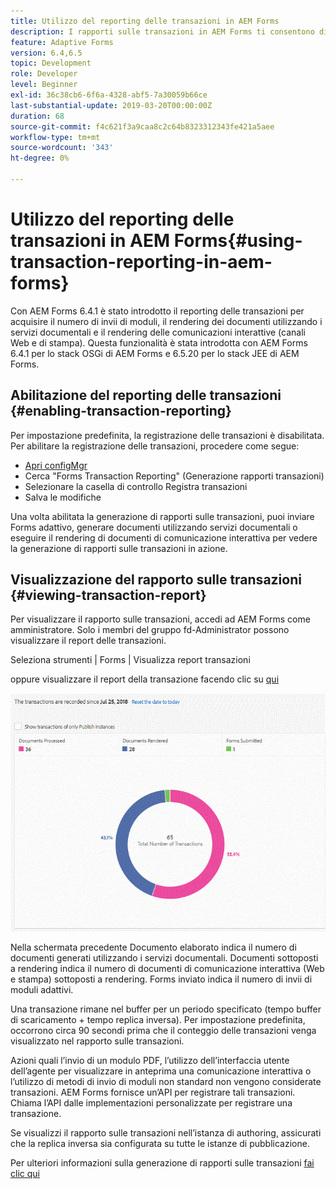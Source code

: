 ```yaml
---
title: Utilizzo del reporting delle transazioni in AEM Forms
description: I rapporti sulle transazioni in AEM Forms ti consentono di tenere un conteggio di tutte le transazioni effettuate a partire da una data specificata nella distribuzione AEM Forms.
feature: Adaptive Forms
version: 6.4,6.5
topic: Development
role: Developer
level: Beginner
exl-id: 36c38cb6-6f6a-4328-abf5-7a30059b66ce
last-substantial-update: 2019-03-20T00:00:00Z
duration: 68
source-git-commit: f4c621f3a9caa8c2c64b8323312343fe421a5aee
workflow-type: tm+mt
source-wordcount: '343'
ht-degree: 0%

---
```


# Utilizzo del reporting delle transazioni in AEM Forms{#using-transaction-reporting-in-aem-forms}

Con AEM Forms 6.4.1 è stato introdotto il reporting delle transazioni per acquisire il numero di invii di moduli, il rendering dei documenti utilizzando i servizi documentali e il rendering delle comunicazioni interattive (canali Web e di stampa). Questa funzionalità è stata introdotta con AEM Forms 6.4.1 per lo stack OSGi di AEM Forms e 6.5.20 per lo stack JEE di AEM Forms.

## Abilitazione del reporting delle transazioni {#enabling-transaction-reporting}

Per impostazione predefinita, la registrazione delle transazioni è disabilitata. Per abilitare la registrazione delle transazioni, procedere come segue:

* [Apri configMgr](http://localhost:4502/system/console/configMgr)
* Cerca &quot;Forms Transaction Reporting&quot; (Generazione rapporti transazioni)
* Selezionare la casella di controllo Registra transazioni
* Salva le modifiche

Una volta abilitata la generazione di rapporti sulle transazioni, puoi inviare Forms adattivo, generare documenti utilizzando servizi documentali o eseguire il rendering di documenti di comunicazione interattiva per vedere la generazione di rapporti sulle transazioni in azione.

## Visualizzazione del rapporto sulle transazioni {#viewing-transaction-report}

Per visualizzare il rapporto sulle transazioni, accedi ad AEM Forms come amministratore. Solo i membri del gruppo fd-Administrator possono visualizzare il report delle transazioni.

Seleziona strumenti | Forms | Visualizza report transazioni

oppure visualizzare il report della transazione facendo clic su [qui](http://localhost:4502/mnt/overlay/fd/transaction/gui/content/report.html)

![Reporting sulle transazioni](assets/transactionreporting.gif)

Nella schermata precedente Documento elaborato indica il numero di documenti generati utilizzando i servizi documentali. Documenti sottoposti a rendering indica il numero di documenti di comunicazione interattiva (Web e stampa) sottoposti a rendering. Forms inviato indica il numero di invii di moduli adattivi.

Una transazione rimane nel buffer per un periodo specificato (tempo buffer di scaricamento + tempo replica inversa). Per impostazione predefinita, occorrono circa 90 secondi prima che il conteggio delle transazioni venga visualizzato nel rapporto sulle transazioni.

Azioni quali l’invio di un modulo PDF, l’utilizzo dell’interfaccia utente dell’agente per visualizzare in anteprima una comunicazione interattiva o l’utilizzo di metodi di invio di moduli non standard non vengono considerate transazioni. AEM Forms fornisce un’API per registrare tali transazioni. Chiama l’API dalle implementazioni personalizzate per registrare una transazione.

Se visualizzi il rapporto sulle transazioni nell’istanza di authoring, assicurati che la replica inversa sia configurata su tutte le istanze di pubblicazione.

Per ulteriori informazioni sulla generazione di rapporti sulle transazioni [fai clic qui](https://helpx.adobe.com/experience-manager/6-4/forms/using/transaction-reports-overview.html)
